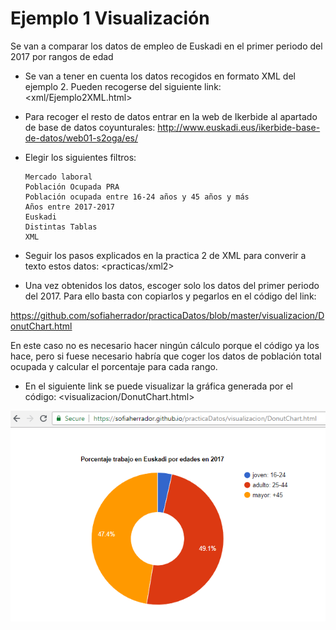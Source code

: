 # Ejemplo 1 Visualización
Se van a comparar los datos de empleo de Euskadi en el primer periodo del 2017 por rangos de edad

- Se van a tener en cuenta los datos recogidos en formato XML del ejemplo 2. Pueden recogerse del siguiente link:
<xml/Ejemplo2XML.html>
- Para recoger el resto de datos entrar en la web de Ikerbide al apartado de base de datos coyunturales: 
<http://www.euskadi.eus/ikerbide-base-de-datos/web01-s2oga/es/>
- Elegir los siguientes filtros:

      Mercado laboral
      Población Ocupada PRA
      Población ocupada entre 16-24 años y 45 años y más
      Años entre 2017-2017
      Euskadi
      Distintas Tablas
      XML
- Seguir los pasos explicados en la practica 2 de XML para converir a texto estos datos:
<practicas/xml2>

- Una vez obtenidos los datos, escoger solo los datos del primer periodo del 2017. Para ello basta con copiarlos y pegarlos en el código del link: 

<https://github.com/sofiaherrador/practicaDatos/blob/master/visualizacion/DonutChart.html>

En este caso no es necesario hacer ningún cálculo porque el código ya los hace, pero si fuese necesario habría que coger los datos de población total ocupada y calcular el porcentaje para cada rango. 
- En el siguiente link se puede visualizar la gráfica generada por el código:
<visualizacion/DonutChart.html>

![List of categories](fotos/fotos/Capture%2044.PNG)

